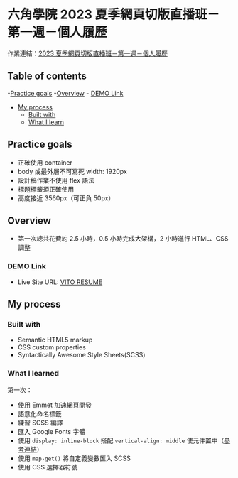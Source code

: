 # 六角學院 2023 夏季網頁切版直播班－第一週－個人履歷
作業連結：[2023 夏季網頁切版直播班－第一週－個人履歷](https://rpg.hexschool.com/training/36/task/self)

## Table of contents
-[Practice goals](#practice-goals)
-[Overview](#overview)
    - [DEMO Link](#demo-link)
- [My process](#my-process)
    - [Built with](#built-with)
    - [What I learn](#what-i-learned)

## Practice goals
- 正確使用 container
- body 或最外層不可寫死 width: 1920px
- 設計稿作業不使用 flex 語法
- 標題標籤須正確使用
- 高度接近 3560px（可正負 50px）

## Overview
- 第一次總共花費約 2.5 小時，0.5 小時完成大架構，2 小時進行 HTML、CSS 調整

### DEMO Link
- Live Site URL: [VITO RESUME](https://chunjull.github.io/hexschool-layout-resume/)

## My process
### Built with
- Semantic HTML5 markup
- CSS custom properties
- Syntactically Awesome Style Sheets(SCSS)

### What I learned
第一次：
- 使用 Emmet 加速網頁開發
- 語意化命名標籤
- 練習 SCSS 編譯
- 匯入 Google Fonts 字體
- 使用 `display: inline-block` 搭配 `vertical-align: middle` 使元件置中（[參考連結](https://www.casper.tw/css/2015/01/16/css-magic/)）
- 使用 `map-get()` 將自定義變數匯入 SCSS
- 使用 CSS 選擇器符號